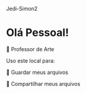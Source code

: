 Jedi-Simon2

# Olá Pessoal! #
🎨 Professor de Arte

Uso este local para:

🔸 Guardar meus arquivos

🔹 Compartilhar meus arquivos
